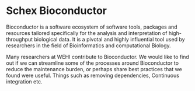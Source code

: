 # Schex Bioconductor

Bioconductor is a software ecosystem of software tools, packages and resources tailored specifically for the analysis and interpretation of high-throughput biological data. It is a pivotal and highly influential tool used by researchers in the field of Bioinformatics and computational Biology.

Many researchers at WEHI contribute to Bioconductor. We would like to find out if we can streamline some of the processes around Bioconductor to reduce the maintenance burden, or perhaps share best practices that we found were useful. Things such as removing dependencies, Continuous integration etc.
